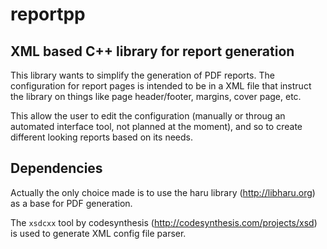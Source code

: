 reportpp
========

XML based C++ library for report generation
-------------------------------------------

This library wants to simplify the generation of PDF reports. The configuration
for report pages is intended to be in a XML file that instruct the library on
things like page header/footer, margins, cover page, etc.

This allow the user to edit the configuration (manually or throug an automated
interface tool, not planned at the moment), and so to create different looking
reports based on its needs.

Dependencies
------------
Actually the only choice made is to use the haru library (http://libharu.org)
as a base for PDF generation.

The `xsdcxx` tool by codesynthesis (http://codesynthesis.com/projects/xsd) is
used to generate XML config file parser.

